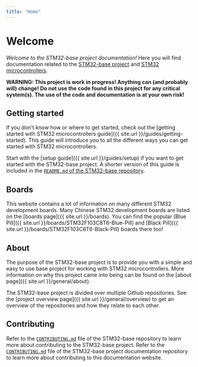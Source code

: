 ```yaml
---
title: "Home"
---
```


# Welcome

_Welcome to the STM32-base project documentation!_ Here you will find documentation related to the [STM32-base project](https://github.com/STM32-base) and [STM32 microcontrollers](https://www.st.com/en/microcontrollers-microprocessors/stm32-32-bit-arm-cortex-mcus.html).

**WARNING: This project is work in progress! Anything can (and probably will) change! Do not use the code found in this project for any critical system(s). The use of the code and documentation is at your own risk!**

## Getting started

If you don't know how or where to get started, check out the [getting started with STM32 microcontrollers guide]({{ site.url }}/guides/getting-started). This guide will introduce you to all the different ways you can get started with STM32 microcontrollers.

Start with the [setup guide]({{ site.url }}/guides/setup) if you want to get started with the STM32-base project. A shorter version of this guide is included in the [`README.md` of the STM32-base repository](https://github.com/STM32-base/STM32-base).

## Boards

This website contains a lot of information on many different STM32 development boards. Many Chinese STM32 development boards are listed on the [boards page]({{ site.url }}/boards). You can find the popular [Blue Pill]({{ site.url }}/boards/STM32F103C8T6-Blue-Pill) and [Black Pill]({{ site.url }}/boards/STM32F103C8T6-Black-Pill) boards there too!

## About

The purpose of the STM32-base project is to provide you with a simple and easy to use base project for working with STM32 microcontrollers. More information on why this project came into being can be found on the [about page]({{ site.url }}/general/about).

The STM32-base project is divided over multiple Github repositories. See the [project overview page]({{ site.url }}/general/overview) to get an overview of the repositories and how they relate to each other.

## Contributing

Refer to the [`CONTRIBUTING.md`](https://github.com/STM32-base/STM32-base/blob/master/CONTRIBUTING.md) file of the STM32-base repository to learn more about contributing to the STM32-base project. Refer to the [`CONTRIBUTING.md`](https://github.com/STM32-base/STM32-base.github.io/blob/master/CONTRIBUTING.md) file of the STM32-base project documentation repository to learn more about contributing to this documentation website.

